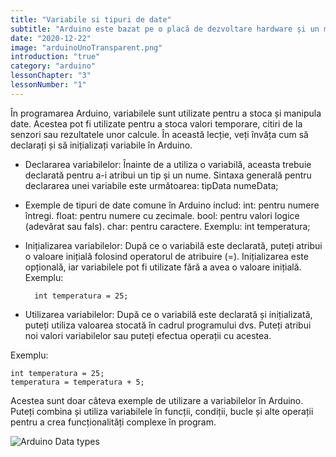 ```yaml
---
title: "Variabile si tipuri de date"
subtitle: "Arduino este bazat pe o placă de dezvoltare hardware și un mediu de programare software, care permit controlul și interacțiunea cu diferite componente electronice. Placa Arduino este de obicei compusă dintr-un microcontroler, precum ATmega328p, și un set de conectori și pini care permit conectarea și controlul altor componente, cum ar fi senzori, motoare, leduri etc."
date: "2020-12-22"
image: "arduinoUnoTransparent.png"
introduction: "true"
category: "arduino"
lessonChapter: "3"
lessonNumber: "1"
---
```


În programarea Arduino, variabilele sunt utilizate pentru a stoca și manipula date. Acestea pot fi utilizate pentru a stoca valori temporare, citiri de la senzori sau rezultatele unor calcule. În această lecție, veți învăța cum să declarați și să inițializați variabile în Arduino.

- Declararea variabilelor: Înainte de a utiliza o variabilă, aceasta trebuie declarată pentru a-i atribui un tip și un nume. Sintaxa generală pentru declararea unei variabile este următoarea:   tipData numeData;
- Exemple de tipuri de date comune în Arduino includ:
int: pentru numere întregi.
float: pentru numere cu zecimale.
bool: pentru valori logice (adevărat sau fals).
char: pentru caractere.
Exemplu:   int temperatura;

- Inițializarea variabilelor: După ce o variabilă este declarată, puteți atribui o valoare inițială folosind operatorul de atribuire (=). Inițializarea este opțională, iar variabilele pot fi utilizate fără a avea o valoare inițială.
Exemplu: <br>  

        int temperatura = 25;

- Utilizarea variabilelor: După ce o variabilă este declarată și inițializată, puteți utiliza valoarea stocată în cadrul programului dvs. Puteți atribui noi valori variabilelor sau puteți efectua operații cu acestea.

Exemplu:

    int temperatura = 25;
    temperatura = temperatura + 5;

Acestea sunt doar câteva exemple de utilizare a variabilelor în Arduino. Puteți combina și utiliza variabilele în funcții, condiții, bucle și alte operații pentru a crea funcționalități complexe în program.


![Arduino Data types](https://static.javatpoint.com/tutorial/arduino/images/arduino-data-types.png)